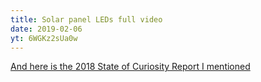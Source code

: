 ```yaml
---
title: Solar panel LEDs full video
date: 2019-02-06
yt: 6WGKz2sUa0w
---
```

[And here is the 2018 State of Curiosity Report I mentioned](https://www.merckgroup.com/en/interactive-report/?ko_StMo)

